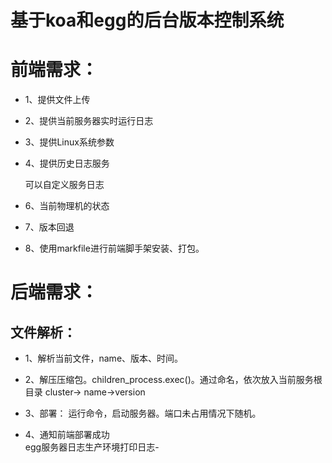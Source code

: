 # 基于koa和egg的后台版本控制系统

# 前端需求：

* 1、提供文件上传

* 2、提供当前服务器实时运行日志

* 3、提供Linux系统参数

* 4、提供历史日志服务

    可以自定义服务日志

* 6、当前物理机的状态

* 7、版本回退

* 8、使用markfile进行前端脚手架安装、打包。

# 后端需求：

## 文件解析：

* 1、解析当前文件，name、版本、时间。

* 2、解压压缩包。children_process.exec()。通过命名，依次放入当前服务根目录 cluster-> name->version

* 3、部署： 运行命令，启动服务器。端口未占用情况下随机。

* 4、通知前端部署成功	
  egg服务器日志生产环境打印日志-
